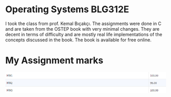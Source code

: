 # Operating Systems BLG312E

I took the class from prof. Kemal Bıçakçı. The assignments were done in C and are taken from the OSTEP book with very minimal changes. They are decent in terms of difficulty and are mostly real life implementations of the concepts discussed in the book. The book is available for free online.

# My Assignment marks

![my marks](assignment_marks.jpg)
